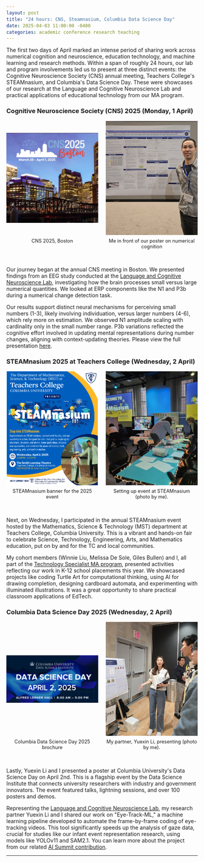 ```yaml
---
layout: post
title: "24 hours: CNS, Steamnasium, Columbia Data Science Day"
date: 2025-04-03 11:00:00 -0400
categories: academic conference research teaching
---
```


The first two days of April marked an intense period of sharing work across numerical cognition and neuroscience, education technology, and machine learning and research methods. Within a span of roughly 24 hours, our lab and program involvements led us to present at three distinct events: the Cognitive Neuroscience Society (CNS) annual meeting, Teachers College's STEAMnasium, and Columbia's Data Science Day. These were showcases of our research at the Language and Cognitive Neuroscience Lab and practical applications of educational technology from our MA program.

### Cognitive Neuroscience Society (CNS) 2025 (Monday, 1 April)

<div style="text-align: center; margin-bottom: 2rem; display: flex; justify-content: space-between;">
  <div style="width: 48%; text-align: center;">
    <img src="/media/2025-04-01 CNS - Screenshot 2025-04-13 172743.png" alt="CNS Poster Preview" style="width: 100%; height: 300px; object-fit: contain;">
    <p style="text-align: center; font-size: 0.9em; margin-top: 5px;">CNS 2025, Boston</p>
  </div>
  <div style="width: 48%; text-align: center;">
    <img src="/media/2025-04-01 20250401_080827-2.jpg" alt="CNS Conference Hallway" style="width: 100%; height: 300px; object-fit: cover;">
    <p style="text-align: center; font-size: 0.9em; margin-top: 5px;">Me in front of our poster on numerical cognition</p>
  </div>
</div>

Our journey began at the annual CNS meeting in Boston. We presented findings from an EEG study conducted at the [Language and Cognitive Neuroscience Lab](https://www.tc.columbia.edu/lcl/), investigating how the brain processes small versus large numerical quantities. We looked at ERP components like the N1 and P3b during a numerical change detection task.

Our results support distinct neural mechanisms for perceiving small numbers (1-3), likely involving individuation, versus larger numbers (4-6), which rely more on estimation. We observed N1 amplitude scaling with cardinality only in the small number range. P3b variations reflected the cognitive effort involved in updating mental representations during number changes, aligning with context-updating theories. Please view the full presentation [here](https://docs.google.com/presentation/d/1F8Xo6gHzu2mmPiA4LIeVx1f57T2R2S1dVuSJrParDTQ/edit?usp=sharing).

### STEAMnasium 2025 at Teachers College (Wednesday, 2 April)

<div style="display: flex; justify-content: space-between; margin-bottom: 2rem;">
  <div style="width: 48%; text-align: center;">
    <img src="/media/2024-04-02-steamnasium.png" alt="Steamnasium Logo Banner" style="width: 100%; height: 300px; object-fit: contain;">
    <p style="text-align: center; font-size: 0.9em; margin-top: 5px;">STEAMnasium banner for the 2025 event</p>
  </div>
  <div style="width: 48%; text-align: center;">
    <img src="/media/2025-04-02 20250402_115250.jpg" alt="Student engaging with Turtle Art activity at Steamnasium" style="width: 100%; height: 300px; object-fit: cover;">
    <p style="text-align: center; font-size: 0.9em; margin-top: 5px;">Setting up event at STEAMnasium (photo by me).</p>
  </div>
</div>

Next, on Wednesday, I participated in the annual STEAMnasium event hosted by the Mathematics, Science & Technology (MST) department at Teachers College, Columbia University. This is a vibrant and hands-on fair to celebrate Science, Technology, Engineering, Arts, and Mathematics education, put on by and for the TC and local communities.

My cohort members (Winnie Liu, Melissa De Sole, Giles Bullen) and I, all part of the [Technology Specialist MA program](https://www.tc.columbia.edu/cmltd/academics/degrees--requirements/technology-specialist-ma-initial/), presented activities reflecting our work in K-12 school placements this year. We showcased projects like coding Turtle Art for computational thinking, using AI for drawing completion, designing cardboard automata, and experimenting with illuminated illustrations. It was a great opportunity to share practical classroom applications of EdTech.

### Columbia Data Science Day 2025 (Wednesday, 2 April)

<div style="display: flex; justify-content: space-between; margin-bottom: 2rem;">
  <div style="width: 48%; text-align: center;">
    <img src="/media/2025-04-02 Columbia Data Science Day Screenshot 2025-04-13 172903.png" alt="Eye-Track-ML Poster Screenshot" style="width: 100%; height: 300px; object-fit: contain;">
    <p style="text-align: center; font-size: 0.9em; margin-top: 5px;">Columbia Data Science Day 2025 brochure</p>
  </div>
  <div style="width: 48%; text-align: center;">
    <img src="/media/2025-04-02 20250402_142105.jpg" alt="Yuexin Li presenting Eye-Track-ML poster" style="width: 100%; height: 300px; object-fit: cover;">
    <p style="text-align: center; font-size: 0.9em; margin-top: 5px;">My partner, Yuexin Li, presenting (photo by me).</p>
  </div>
</div>

Lastly, Yuexin Li and I presented a poster at Columbia University's Data Science Day on April 2nd. This is a flagship event by the Data Science Institute that connects university researchers with industry and government innovators. The event featured talks, lightning sessions, and over 100 posters and demos.

Representing the [Language and Cognitive Neuroscience Lab](https://www.tc.columbia.edu/lcl/), my research partner Yuexin Li and I shared our work on "Eye-Track-ML," a machine learning pipeline developed to automate the frame-by-frame coding of eye-tracking videos. This tool significantly speeds up the analysis of gaze data, crucial for studies like our infant event representation research, using models like YOLOv11 and SAM2.1. You can learn more about the project from our related [AI Summit contribution](/academic/research/2025/03/04/Columbia-AI-Summit-poster-contribution.html).

---


